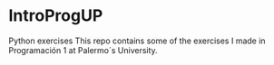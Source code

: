 # IntroProgUP
Python exercises
This repo contains some of the exercises I made in Programación 1 at Palermo´s University.
